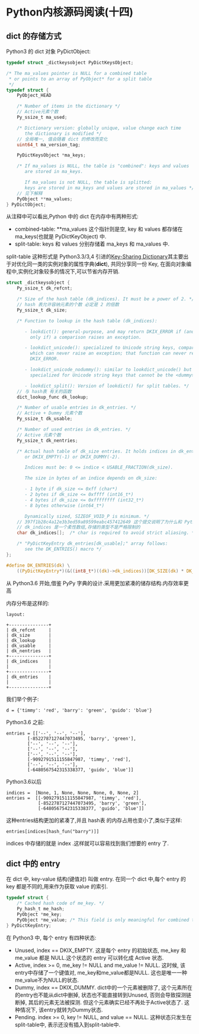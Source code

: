 # Python内核源码阅读(十四)

## dict 的存储方式

Python3 的 dict 对象  PyDictObject:
```C
typedef struct _dictkeysobject PyDictKeysObject;

/* The ma_values pointer is NULL for a combined table
 * or points to an array of PyObject* for a split table
 */
typedef struct {
    PyObject_HEAD

    /* Number of items in the dictionary */
    // Active元素个数
    Py_ssize_t ma_used;

    /* Dictionary version: globally unique, value change each time
       the dictionary is modified */
    // 全局唯一, 值会随着 dict 的修改而变化
    uint64_t ma_version_tag;

    PyDictKeysObject *ma_keys;

    /* If ma_values is NULL, the table is "combined": keys and values
       are stored in ma_keys.

       If ma_values is not NULL, the table is splitted:
       keys are stored in ma_keys and values are stored in ma_values */
    // 见下解释
    PyObject **ma_values;
} PyDictObject;
```

从注释中可以看出,Python 中的 dict 在内存中有两种形式:

+ combined-table: **ma_values 这个指针则是空, key 和 values 都存储在 ma_keys(也就是 PyDictKeyObject) 中.
+ split-table: keys 和 values 分别存储着 ma_keys 和 ma_values 中.

split-table 这种形式是 Python3.3/3,4 引进的[Key-Sharing Dictionary](https://www.python.org/dev/peps/pep-0412/)其主要出于对优化同一类的实例对象的属性字典(__dict__), 共同分享同一份 Key, 在面向对象编程中,实例化对象较多的情况下,可以节省内存开销.

```C
struct _dictkeysobject {
    Py_ssize_t dk_refcnt;

    /* Size of the hash table (dk_indices). It must be a power of 2. */
    // hash 表允许容纳元素的个数 必定是 2 的倍数
    Py_ssize_t dk_size;

    /* Function to lookup in the hash table (dk_indices):

       - lookdict(): general-purpose, and may return DKIX_ERROR if (and
         only if) a comparison raises an exception.

       - lookdict_unicode(): specialized to Unicode string keys, comparison of
         which can never raise an exception; that function can never return
         DKIX_ERROR.

       - lookdict_unicode_nodummy(): similar to lookdict_unicode() but further
         specialized for Unicode string keys that cannot be the <dummy> value.

       - lookdict_split(): Version of lookdict() for split tables. */
    // 与 hash表 有关的函数
    dict_lookup_func dk_lookup;

    /* Number of usable entries in dk_entries. */
    // Active + Dummy 元素个数
    Py_ssize_t dk_usable;

    /* Number of used entries in dk_entries. */
    // Active 元素个数
    Py_ssize_t dk_nentries;

    /* Actual hash table of dk_size entries. It holds indices in dk_entries,
       or DKIX_EMPTY(-1) or DKIX_DUMMY(-2).

       Indices must be: 0 <= indice < USABLE_FRACTION(dk_size).

       The size in bytes of an indice depends on dk_size:

       - 1 byte if dk_size <= 0xff (char*)
       - 2 bytes if dk_size <= 0xffff (int16_t*)
       - 4 bytes if dk_size <= 0xffffffff (int32_t*)
       - 8 bytes otherwise (int64_t*)

       Dynamically sized, SIZEOF_VOID_P is minimum. */
    // 397f1b28c4a12e3b3ed59a89599eabc457412649 这个提交说明了为什么和 Python3.6 不同
    // dk_indices 是一个柔性数组,存储的类型不是严格限制的
    char dk_indices[];  /* char is required to avoid strict aliasing. */

    /* "PyDictKeyEntry dk_entries[dk_usable];" array follows:
       see the DK_ENTRIES() macro */
};
```

```C
#define DK_ENTRIES(dk) \
    ((PyDictKeyEntry*)(&((int8_t*)((dk)->dk_indices))[DK_SIZE(dk) * DK_IXSIZE(dk)]))
```

从 Python3.6 开始,借鉴 PyPy 字典的设计.采用更加紧凑的储存结构.内存效率更高

内存分布是这样的:

```
layout:

+---------------+
| dk_refcnt     |
| dk_size       |
| dk_lookup     |
| dk_usable     |
| dk_nentries   |
+---------------+
| dk_indices    |
|               |
+---------------+
| dk_entries    |
|               |
+---------------+
``` 
我们举个例子:

    d = {'timmy': 'red', 'barry': 'green', 'guido': 'blue'}

Python3.6 之前:
```    
entries = [['--', '--', '--'],
        [-8522787127447073495, 'barry', 'green'],
        ['--', '--', '--'],
        ['--', '--', '--'],
        ['--', '--', '--'],
        [-9092791511155847987, 'timmy', 'red'],
        ['--', '--', '--'],
        [-6480567542315338377, 'guido', 'blue']]
```

Python3.6以后
```
indices =  [None, 1, None, None, None, 0, None, 2]
entries =  [[-9092791511155847987, 'timmy', 'red'],
            [-8522787127447073495, 'barry', 'green'],
            [-6480567542315338377, 'guido', 'blue']]

```
这种entries结构更加的紧凑了,并且 hash表 的内存占用也变小了,类似于这样:

    entries[indices[hash_fun("barry")]]

indices 中存储的就是 index .这样就可以容易找到我们想要的 entry 了.
 
## dict 中的 entry

在 dict 中, key-value 结构(键值对) 叫做 entry. 在同一个 dict 中,每个 entry 的 key 都是不同的,用来作为获取 value 的索引.

```C
typedef struct {
    /* Cached hash code of me_key. */
    Py_hash_t me_hash;
    PyObject *me_key;
    PyObject *me_value; /* This field is only meaningful for combined tables */
} PyDictKeyEntry;
``` 
在 Python3 中, 每个 entry 有四种状态:
+ Unused, index == DKIX_EMPTY. 这是每个 entry 的初始状态, me_key 和 me_value 都是 NULL.这个状态的 entry 可以转化成 Active 状态.
+ Active, index >= 0, me_key != NULL and me_value != NULL. 这时候, 该entry中存储了一个键值对, me_key和me_value都是NULL. 这也是唯一一种me_value不为NULL的状态.
+ Dummy, index == DKIX_DUMMY. dict中的一个元素被删除了, 这个元素所在的entry也不能从dict中删掉, 状态也不能直接转到Unused, 否则会导致探测链断掉, 其后的元素无法被探测. 但这个元素确实已经不再处于Active状态了. 这种情况下, 该entry就转为Dummy状态.
+ Pending. index >= 0, key != NULL, and value == NULL. 这种状态只发生在split-table中, 表示还没有插入到split-table中.









